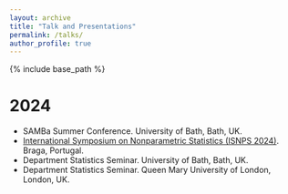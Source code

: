 ```yaml
---
layout: archive
title: "Talk and Presentations"
permalink: /talks/
author_profile: true
---
```


{% include base_path %}

2024
======
* SAMBa Summer Conference. University of Bath, Bath, UK.
* [International Symposium on Nonparametric Statistics (ISNPS 2024)](https://w3.math.uminho.pt/ISNPS2024/). Braga, Portugal.
* Department Statistics Seminar. University of Bath, Bath, UK.
* Department Statistics Seminar. Queen Mary University of London, London, UK.

